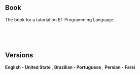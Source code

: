 <br>
<br>

## Book
The book for a tutorial on ET Programming Language.

<br>
<br>
<br>

## Versions 

**English - United State** , **Brazilian - Portuguese** , **Persian - Farsi**                                  
